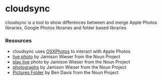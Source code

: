 # cloudsync
cloudsync is a tool to show differences between and merge Apple Photos libraries, Google Photos libraries and folder based libraries

### Resources
* cloudsync uses [OSXPhotos](https://github.com/RhetTbull/osxphotos) to interact with Apple Photos
* [live photo](https://thenounproject.com/term/live-photo/710576/) by Jamison Wieser from the Noun Project
* [play live](https://thenounproject.com/term/live-photo/710577/) photo by Jamison Wieser from the Noun Project
* [photographs](https://thenounproject.com/term/photographs/673982/) by Jamison Wieser from the Noun Project
* [Pictures Folder](https://thenounproject.com/term/pictures-folder/697981/) by Ben Davis from the Noun Project
